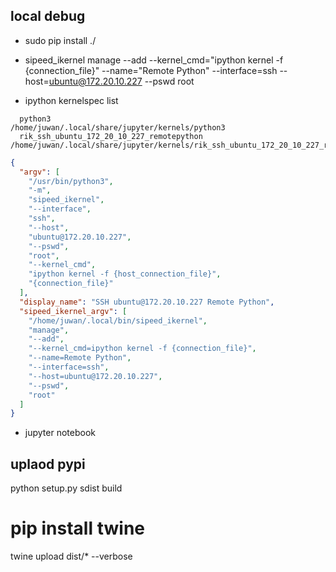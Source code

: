 ## local debug

- sudo pip install ./

- sipeed_ikernel manage --add     --kernel_cmd="ipython kernel -f {connection_file}"     --name="Remote Python" --interface=ssh     --host=ubuntu@172.20.10.227 --pswd root

- ipython kernelspec list

```shell
  python3                                      /home/juwan/.local/share/jupyter/kernels/python3
  rik_ssh_ubuntu_172_20_10_227_remotepython    /home/juwan/.local/share/jupyter/kernels/rik_ssh_ubuntu_172_20_10_227_remotepython
```

```json
{
  "argv": [
    "/usr/bin/python3",
    "-m",
    "sipeed_ikernel",
    "--interface",
    "ssh",
    "--host",
    "ubuntu@172.20.10.227",
    "--pswd",
    "root",
    "--kernel_cmd",
    "ipython kernel -f {host_connection_file}",
    "{connection_file}"
  ],
  "display_name": "SSH ubuntu@172.20.10.227 Remote Python",
  "sipeed_ikernel_argv": [
    "/home/juwan/.local/bin/sipeed_ikernel",
    "manage",
    "--add",
    "--kernel_cmd=ipython kernel -f {connection_file}",
    "--name=Remote Python",
    "--interface=ssh",
    "--host=ubuntu@172.20.10.227",
    "--pswd",
    "root"
  ]
}
```

- jupyter notebook 

## uplaod pypi

python setup.py sdist build

# pip install twine

twine upload dist/* --verbose